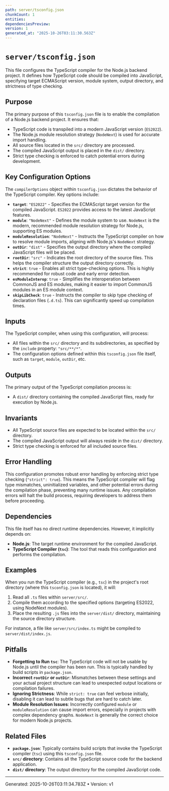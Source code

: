 ```yaml
---
path: server/tsconfig.json
chunkCount: 1
entities:
dependenciesPreview:
version: 1
generated_at: "2025-10-26T03:11:30.563Z"
---
```

# `server/tsconfig.json`

This file configures the TypeScript compiler for the Node.js backend project. It defines how TypeScript code should be compiled into JavaScript, specifying target ECMAScript version, module system, output directory, and strictness of type checking.

## Purpose

The primary purpose of this `tsconfig.json` file is to enable the compilation of a Node.js backend project. It ensures that:

*   TypeScript code is transpiled into a modern JavaScript version (`ES2022`).
*   The Node.js module resolution strategy (`NodeNext`) is used for accurate import handling.
*   All source files located in the `src/` directory are processed.
*   The compiled JavaScript output is placed in the `dist/` directory.
*   Strict type checking is enforced to catch potential errors during development.

## Key Configuration Options

The `compilerOptions` object within `tsconfig.json` dictates the behavior of the TypeScript compiler. Key options include:

*   **`target`**: `"ES2022"` - Specifies the ECMAScript target version for the compiled JavaScript. `ES2022` provides access to the latest JavaScript features.
*   **`module`**: `"NodeNext"` - Defines the module system to use. `NodeNext` is the modern, recommended module resolution strategy for Node.js, supporting ES modules.
*   **`moduleResolution`**: `"NodeNext"` - Instructs the TypeScript compiler on how to resolve module imports, aligning with Node.js's `NodeNext` strategy.
*   **`outDir`**: `"dist"` - Specifies the output directory where the compiled JavaScript files will be placed.
*   **`rootDir`**: `"src"` - Indicates the root directory of the source files. This helps the compiler structure the output directory correctly.
*   **`strict`**: `true` - Enables all strict type-checking options. This is highly recommended for robust code and early error detection.
*   **`esModuleInterop`**: `true` - Simplifies the interoperation between CommonJS and ES modules, making it easier to import CommonJS modules in an ES module context.
*   **`skipLibCheck`**: `true` - Instructs the compiler to skip type checking of declaration files (`.d.ts`). This can significantly speed up compilation times.

## Inputs

The TypeScript compiler, when using this configuration, will process:

*   All files within the `src/` directory and its subdirectories, as specified by the `include` property: `"src/**/*"`.
*   The configuration options defined within this `tsconfig.json` file itself, such as `target`, `module`, `outDir`, etc.

## Outputs

The primary output of the TypeScript compilation process is:

*   A `dist/` directory containing the compiled JavaScript files, ready for execution by Node.js.

## Invariants

*   All TypeScript source files are expected to be located within the `src/` directory.
*   The compiled JavaScript output will always reside in the `dist/` directory.
*   Strict type checking is enforced for all included source files.

## Error Handling

This configuration promotes robust error handling by enforcing strict type checking (`"strict": true`). This means the TypeScript compiler will flag type mismatches, uninitialized variables, and other potential errors during the compilation phase, preventing many runtime issues. Any compilation errors will halt the build process, requiring developers to address them before proceeding.

## Dependencies

This file itself has no direct runtime dependencies. However, it implicitly depends on:

*   **Node.js**: The target runtime environment for the compiled JavaScript.
*   **TypeScript Compiler (`tsc`)**: The tool that reads this configuration and performs the compilation.

## Examples

When you run the TypeScript compiler (e.g., `tsc`) in the project's root directory (where this `tsconfig.json` is located), it will:

1.  Read all `.ts` files within `server/src/`.
2.  Compile them according to the specified options (targeting ES2022, using NodeNext modules).
3.  Place the resulting `.js` files into the `server/dist/` directory, maintaining the source directory structure.

For instance, a file like `server/src/index.ts` might be compiled to `server/dist/index.js`.

## Pitfalls

*   **Forgetting to Run `tsc`**: The TypeScript code will not be usable by Node.js until the compiler has been run. This is typically handled by build scripts in `package.json`.
*   **Incorrect `rootDir` or `outDir`**: Mismatches between these settings and your actual project structure can lead to unexpected output locations or compilation failures.
*   **Ignoring Strictness**: While `strict: true` can feel verbose initially, disabling it can lead to subtle bugs that are hard to catch later.
*   **Module Resolution Issues**: Incorrectly configured `module` or `moduleResolution` can cause import errors, especially in projects with complex dependency graphs. `NodeNext` is generally the correct choice for modern Node.js projects.

## Related Files

*   **`package.json`**: Typically contains build scripts that invoke the TypeScript compiler (`tsc`) using this `tsconfig.json` file.
*   **`src/` directory**: Contains all the TypeScript source code for the backend application.
*   **`dist/` directory**: The output directory for the compiled JavaScript code.

---
Generated: 2025-10-26T03:11:34.783Z  •  Version: v1
